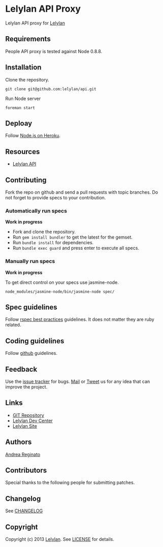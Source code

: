# Lelylan API Proxy

Lelylan API proxy for [Lelylan](http://dev.lelylan.com)


## Requirements

People API proxy is tested against Node 0.8.8.


## Installation

Clone the repository.

    git clone git@github.com:lelylan/api.git

Run Node server

    foreman start

## Deploay

Follow [Node.js on Heroku](https://devcenter.heroku.com/articles/nodejs).

## Resources

* [Lelylan API](http://dev.lelylan.com)


## Contributing

Fork the repo on github and send a pull requests with topic branches. Do not forget to 
provide specs to your contribution.


### Automatically run specs

**Work in progress**

* Fork and clone the repository.
* Run `gem install bundler` to get the latest for the gemset.
* Run `bundle install` for dependencies.
* Run `bundle exec guard` and press enter to execute all specs.

### Manually run specs

**Work in progress**

To get direct control on your specs use jasmine-node.
  
    node_modules/jasmine-node/bin/jasmine-node spec/

## Spec guidelines

Follow [rspec best practices](https://docs.google.com/document/d/1gi00-wwPaLk5VvoAJhBVNh9Htw4Rwmj-Ut88T4M2MwI/edit?hl=en#) guidelines. It does not matter they are ruby related.

## Coding guidelines

Follow [github](https://github.com/styleguide/) guidelines.


## Feedback

Use the [issue tracker](http://github.com/lelylan/api/issues) for bugs.
[Mail](mailto:touch@lelylan.com) or [Tweet](http://twitter.com/lelylan) us for any idea that can improve the project.


## Links 

* [GIT Repository](http://github.com/lelylan/api)
* [Lelylan Dev Center](http://dev.lelylan.com)
* [Lelylan Site](http://lelylan.com)


## Authors

[Andrea Reginato](http://twitter.com/andreareginato)


## Contributors

Special thanks to the following people for submitting patches.


## Changelog

See [CHANGELOG](api/blob/master/CHANGELOG.md)


## Copyright

Copyright (c) 2013 [Lelylan](http://lelylan.com). See [LICENSE](api/blob/master/LICENSE.md) for details.

